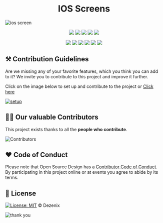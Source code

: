 <h1 align="center">IOS Screens</h1>

![ios screen](https://user-images.githubusercontent.com/79747022/138320579-11bd56f7-5dcb-4540-85db-d952249422b7.png)

<div align="center">

<a href="https://github.com/Dezenix/ios-screens"><img src="https://badges.frapsoft.com/os/v1/open-source.svg?v=103"></a>
<a href="https://github.com/Dezenix/ios-screens"><img src="https://img.shields.io/badge/Built%20by-Designers-0059b3"></a>
<a href="https://github.com/Dezenix/ios-screens"><img src="https://img.shields.io/static/v1.svg?label=Contributions&message=Welcome&color=yellow"></a>
<a href="https://github.com/smaranjitghose/"><img src="https://img.shields.io/badge/Maintained%3F-yes-brightgreen.svg?v=103"></a>
<a href="https://github.com/Dezenix/ios-screens/blob/master/LICENSE"><img src="https://img.shields.io/badge/license-MIT-blue.svg?v=103"></a>

<a href="https://github.com/Dezenix/ios-screens/graphs/contributors"><img src="https://img.shields.io/github/contributors/Dezenix/ios-screens?color=brightgreen"></a>
<a href="https://github.com/Dezenix/ios-screens/stargazers"><img src="https://img.shields.io/github/stars/Dezenix/ios-screens?color=0059b3"></a>
<a href="https://github.com/Dezenix/ios-screens/network/members"><img src="https://img.shields.io/github/forks/Dezenix/ios-screens?color=yellow"></a>
<a href="https://github.com/Dezenix/ios-screens/issues?q=is%3Aissue+is%3Aclosed"><img src="https://img.shields.io/github/issues-closed-raw/Dezenix/ios-screens?color=yellow"></a>
<a href="https://github.com/Dezenix/ios-screens/pulls"><img src="https://img.shields.io/github/issues-pr/Dezenix/ios-screens?color=brightgreen"></a>
<a href="https://github.com/Dezenix/ios-screens/pulls?q=is%3Apr+is%3Aclosed"><img src="https://img.shields.io/github/issues-pr-closed-raw/Dezenix/ios-screens?color=0059b3"></a>
<!-- <a href="https://github.com/Dezenix/ios-screens/issues"><img src="https://img.shields.io/github/issues/Dezenix/ios-screens?color=0059b3"></a> -->

</div>

## ⚒️ Contribution Guidelines

Are we missing any of your favorite features, which you think you can add to it? We invite you to contribute to this project and improve it further.

Click on the image below to set up and contribute to the project or [Click here](https://github.com/Dezenix/.github/blob/main/CONTRIBUTING.md)

[![setup](https://user-images.githubusercontent.com/79747022/138320947-b57dc0fe-6ef1-4198-90c2-b1390c924d57.png)](https://github.com/Dezenix/.github/blob/main/CONTRIBUTING.md)

## 👨‍💻 Our valuable Contributors

This project exists thanks to all the **people who contribute**.

![Contributors](https://contributors-img.web.app/image?repo=Dezenix/ios-screens)

## ❤️ Code of Conduct

Please note that Open Source Design has a [Contributor Code of Conduct](https://github.com/Dezenix/.github/blob/main/CODE_OF_CONDUCT.md). By participating in this project online or at events you agree to abide by its terms.

## 📜 License

[![License: MIT](https://img.shields.io/badge/License-MIT-yellow.svg)](./LICENSE) © Dezenix

![thank you](https://user-images.githubusercontent.com/79747022/138321001-1ad01561-2d20-4ede-9158-1e43cb4d6507.png)
